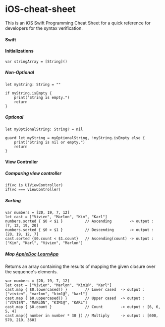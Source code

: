 # iOS-cheat-sheet
This is an iOS Swift Programming Cheat Sheet for a quick reference for developers for the syntax verification.

#### Swift

#### Initializations
```
var stringArray = [String]()
```

##### Non-Optional
```
let myString: String = ""

if myString.isEmpty {
    print("String is empty.")
    return 
}

```
##### Optional

```
let myOptionalString: String? = nil

guard let myString = myOptionalString, !myString.isEmpty else {
    print("String is nil or empty.")
    return
}
```

#### View Controller

##### Comparing view controller
```
if(vc is UIViewController)
if(vc === viewController)
```

##### Sorting
```
var numbers = [20, 19, 7, 12]
let cast = ["Vivien", "Marlon", "Kim", "Karl"]
numbers.sorted { $0 < $1 }          // Ascending        -> output : [7, 12, 19, 20] 
numbers.sorted { $0 > $1 }          // Descending       -> output : [20, 19, 12, 7]
cast.sorted {$0.count < $1.count}   // Ascending(count) -> output : ["Kim", "Karl", "Vivien", "Marlon"]
```
##### Map [AppleDoc](https://developer.apple.com/documentation/swift/array/2908681-map) [LearnApp](https://learnappmaking.com/map-reduce-filter-swift-programming/)
Returns an array containing the results of mapping the given closure over the sequence's elements.
```
var numbers = [20, 19, 7, 12]
let cast = ["Vivien", "Marlon", "Kim1@", "Karl"]
cast.map { $0.lowercased() }        // Lower cased  -> output : ["vivien", "marlon", "kim1@", "karl"]
cast.map { $0.uppercased() }        // Upper cased  -> output : ["VIVIEN", "MARLON", "KIM1@", "KARL"]
cast.map { $0.count }               // Count        -> output : [6, 6, 5, 4]
cast.map({ number in number * 30 }) // Multiply     -> output : [600, 570, 210, 360]
```

